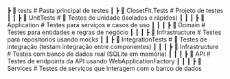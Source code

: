 ┣ 📂 tests                        # Pasta principal de testes
 ┃ ┣ 📂 ClosetFit.Tests             # Projeto de testes
 ┃ ┃ ┣ 📂 UnitTests                 # 📌 Testes de unidade (isolados e rápidos)
 ┃ ┃ ┃ ┣ 📂 Application             # Testes para serviços e casos de uso
 ┃ ┃ ┃ ┣ 📂 Domain                  # Testes para entidades e regras de negócio
 ┃ ┃ ┃ ┣ 📂 Infrastructure          # Testes para repositórios usando mocks
 ┃ ┃ ┣ 📂 IntegrationTests          # 🔄 Testes de integração (testam integração entre componentes)
 ┃ ┃ ┃ ┣ 📂 Infrastructure          # Testes com banco de dados real (SQLite em memória)
 ┃ ┃ ┃ ┣ 📂 API                     # Testes de endpoints da API usando WebApplicationFactory
 ┃ ┃ ┃ ┣ 📂 Services                # Testes de serviços que interagem com o banco de dados